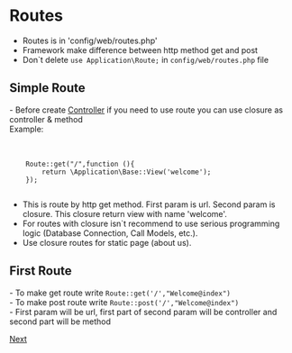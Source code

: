 # Routes
- Routes is in 'config/web/routes.php' <br>
- Framework make difference between http method get and post
- Don\`t delete <code>use Application\Route;</code> in `config/web/routes.php` file

<h2>Simple Route</h2>
 - Before create <a href="03controller.md">Controller</a> if you need to use route you can use 
 closure as controller & method <br>Example: <br><br>
<pre>
 <code>
    Route::get("/",function (){
        return \Application\Base::View('welcome');
    });   
 </code>
</pre>

- This is route by http get method. First param is url. Second param is closure.
This closure return view with name 'welcome'.
- For routes with closure isn`t recommend to use serious programming logic (Database Connection, Call Models, etc.).
- Use closure routes for static page (about us).

<h2>First Route</h2>
 - To make get route write <code>Route::get('/',"Welcome@index")</code> <br>
 - To make post route write <code>Route::post('/',"Welcome@index")</code> <br>
 - First param will be url, first part of second param will be controller and second part will be method <br>
 
 <a href="03controller.md">Next</a>